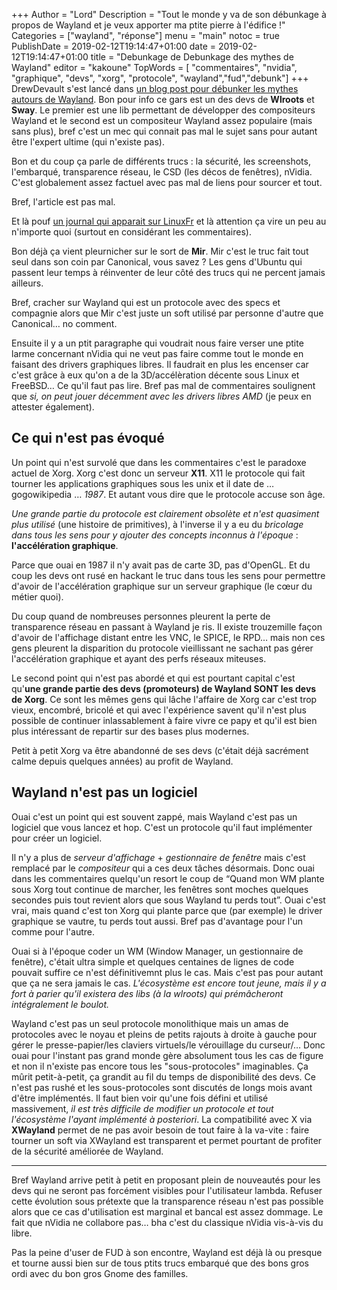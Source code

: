 +++
Author = "Lord"
Description = "Tout le monde y va de son débunkage à propos de Wayland et je veux apporter ma ptite pierre à l'édifice !"
Categories = ["wayland", "réponse"]
menu = "main"
notoc = true
PublishDate = 2019-02-12T19:14:47+01:00
date = 2019-02-12T19:14:47+01:00
title = "Debunkage de Debunkage des mythes de Wayland"
editor = "kakoune"
TopWords = [  "commentaires", "nvidia", "graphique", "devs", "xorg", "protocole", "wayland","fud","debunk"]
+++
DrewDevault s'est lancé dans [un blog post pour débunker les mythes autours de Wayland](https://drewdevault.com/2019/02/10/Wayland-misconceptions-debunked.html).
Bon pour info ce gars est un des devs de **Wlroots** et **Sway**.
Le premier est une lib permettant de développer des compositeurs Wayland et le second est un compositeur Wayland assez populaire (mais sans plus), bref c'est un mec qui connait pas mal le sujet sans pour autant être l'expert ultime (qui n'existe pas).

Bon et du coup ça parle de différents trucs : la sécurité, les screenshots, l'embarqué, transparence réseau, le CSD (les décos de fenêtres), nVidia.
C'est globalement assez factuel avec pas mal de liens pour sourcer et tout.

Bref, l'article est pas mal.

Et là pouf [un journal qui apparait sur LinuxFr](https://linuxfr.org/users/gabin_2-2/journaux/le-degonflage-des-mythes-wayland-degonfles-sur-reddit) et là attention ça vire un peu au n'importe quoi (surtout en considérant les commentaires).

Bon déjà ça vient pleurnicher sur le sort de **Mir**.
Mir c'est le truc fait tout seul dans son coin par Canonical, vous savez ?
Les gens d'Ubuntu qui passent leur temps à réinventer de leur côté des trucs qui ne percent jamais ailleurs.

Bref, cracher sur Wayland qui est un protocole avec des specs et compagnie alors que Mir c'est juste un soft utilisé par personne d'autre que Canonical… no comment.

Ensuite il y a un ptit paragraphe qui voudrait nous faire verser une ptite larme concernant nVidia qui ne veut pas faire comme tout le monde en faisant des drivers graphiques libres.
Il faudrait en plus les encenser car c'est grâce à eux qu'on a de la 3D/accélèration décente sous Linux et FreeBSD…
Ce qu'il faut pas lire.
Bref pas mal de commentaires soulignent que *si, on peut jouer décemment avec les drivers libres AMD* (je peux en attester également).

## Ce qui n'est pas évoqué
Un point qui n'est survolé que dans les commentaires c'est le paradoxe actuel de Xorg.
Xorg c'est donc un serveur **X11**.
X11 le protocole qui fait tourner les applications graphiques sous les unix et il date de … gogowikipedia … *1987*.
Et autant vous dire que le protocole accuse son âge.

*Une grande partie du protocole est clairement obsolète et n'est quasiment plus utilisé* (une histoire de primitives), à l'inverse il y a eu du *bricolage dans tous les sens pour y ajouter des concepts inconnus à l'époque* : **l'accélération graphique**.

Parce que ouai en 1987 il n'y avait pas de carte 3D, pas d'OpenGL.
Et du coup les devs ont rusé en hackant le truc dans tous les sens pour permettre d'avoir de l'accélération graphique sur un serveur graphique (le cœur du métier quoi).

Du coup quand de nombreuses personnes pleurent la perte de transparence réseau en passant à Wayland je ris.
Il existe trouzemille façon d'avoir de l'affichage distant entre les VNC, le SPICE, le RPD… mais non ces gens pleurent la disparition du protocole vieillissant ne sachant pas gérer l'accélération graphique et ayant des perfs réseaux miteuses.

Le second point qui n'est pas abordé et qui est pourtant capital c'est qu'**une grande partie des devs (promoteurs) de Wayland SONT les devs de Xorg**.
Ce sont les mêmes gens qui lâche l'affaire de Xorg car c'est trop vieux, encombré, bricolé et qui avec l'expérience savent qu'il n'est plus possible de continuer inlassablement à faire vivre ce papy et qu'il est bien plus intéressant de repartir sur des bases plus modernes.

Petit à petit Xorg va être abandonné de ses devs (c'était déjà sacrément calme depuis quelques années) au profit de Wayland.

## Wayland n'est pas un logiciel
Ouai c'est un point qui est souvent zappé, mais Wayland c'est pas un logiciel que vous lancez et hop.
C'est un protocole qu'il faut implémenter pour créer un logiciel.

Il n'y a plus de *serveur d'affichage* + *gestionnaire de fenêtre* mais c'est remplacé par le *compositeur* qui a ces deux tâches désormais.
Donc ouai dans les commentaires quelqu'un resort le coup de “Quand mon WM plante sous Xorg tout continue de marcher, les fenêtres sont moches quelques secondes puis tout revient alors que sous Wayland tu perds tout”.
Ouai c'est vrai, mais quand c'est ton Xorg qui plante parce que (par exemple) le driver graphique se vautre, tu perds tout aussi.
Bref pas d'avantage pour l'un comme pour l'autre.

Ouai si à l'époque coder un WM (Window Manager, un gestionnaire de fenêtre), c'était ultra simple et quelques centaines de lignes de code pouvait suffire ce n'est définitivemnt plus le cas.
Mais c'est pas pour autant que ça ne sera jamais le cas.
*L'écosystème est encore tout jeune, mais il y a fort à parier qu'il existera des libs (à la wlroots) qui prémâcheront intégralement le boulot.*

Wayland c'est pas un seul protocole monolithique mais un amas de protocoles avec le noyau et pleins de petits rajouts à droite à gauche pour gérer le presse-papier/les claviers virtuels/le vérouillage du curseur/…
Donc ouai pour l'instant pas grand monde gère absolument tous les cas de figure et non il n'existe pas encore tous les "sous-protocoles" imaginables.
Ça mûrit petit-à-petit, ça grandit au fil du temps de disponibilité des devs.
Ce n'est pas rushé et les sous-protocoles sont discutés de longs mois avant d'être implémentés.
Il faut bien voir qu'une fois défini et utilisé massivement, *il est très difficile de modifier un protocole et tout l'écosystème l'ayant implémenté à posteriori*.
La compatibilité avec X via **XWayland** permet de ne pas avoir besoin de tout faire à la va-vite : faire tourner un soft via XWayland est transparent et permet pourtant de profiter de la sécurité améliorée de Wayland.

--------------

Bref Wayland arrive petit à petit en proposant plein de nouveautés pour les devs qui ne seront pas forcément visibles pour l'utilisateur lambda.
Refuser cette évolution sous prétexte que la transparence réseau n'est pas possible alors que ce cas d'utilisation est marginal et bancal est assez dommage.
Le fait que nVidia ne collabore pas… bha c'est du classique nVidia vis-à-vis du libre.

Pas la peine d'user de FUD à son encontre, Wayland est déjà là ou presque et tourne aussi bien sur de tous ptits trucs embarqué que des bons gros ordi avec du bon gros Gnome des familles.
